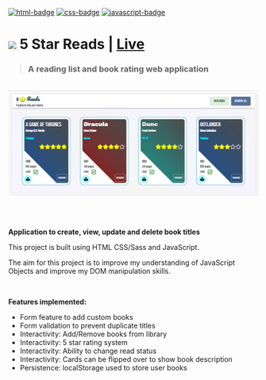 <a href="#"><img src="https://img.shields.io/badge/html5-%23E34F26.svg?style=for-the-badge&logo=html5&logoColor=white" alt="html-badge"/></a>
<a href="#"><img src="https://img.shields.io/badge/css3-%231572B6.svg?style=for-the-badge&logo=css3&logoColor=white" alt="css-badge"/></a>
<a href="#"><img src="https://img.shields.io/badge/javascript-%23323330.svg?style=for-the-badge&logo=javascript&logoColor=%23F7DF1E" alt="javascript-badge"/></a>

# <a href="#"><img src="favicon.ico" width="24"/></a> 5 Star Reads | <a href="https://mattxmade.github.io/fivestarreads/" target="_blank"> <strong>Live</strong></a>

> ### A reading list and book rating web application

<br>
<div align="center">
  <a href="#"><img src="docs/readme_hero.jpg" width="900"/></a>
  
  ##

  <br>
</div>

<p><strong>Application to create, view, update and delete book titles</strong></p>

<p>This project is built using HTML CSS/Sass and JavaScript.</p>
<p>The aim for this project is to improve my understanding of JavaScript Objects and improve my DOM manipulation skills.</p>

<br>
<p><strong>Features implemented:</strong><p>
<ul>
  <li>Form feature to add custom books</li>
  <li>Form validation to prevent duplicate titles</li>
  <li>Interactivity: Add/Remove books from library</li>
  <li>Interactivity: 5 star rating system</li>
  <li>Interactivity: Ability to change read status</li>
  <li>Interactivity: Cards can be flipped over to show book description</li>
  <li>Persistence: localStorage used to store user books</li>
</ul>
